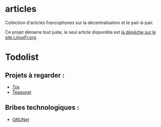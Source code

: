 articles
========
Collection d'articles francophones sur la décentralisation et le pair-à-pair.

Ce projet démarre tout juste, le seul article disponible est [la dépêche sur le site LinuxFr.org](https://linuxfr.org/news/p2p-hacker-fr-premier-etat-de-l-art-sur-la-decentralisation).


# Todolist

## Projets à regarder :

* [Tox](http://tox.im/)
* [Teaponet](http://teapotnet.org/)

## Bribes technologiques :

* [GNUNet](https://gnunet.org/)
